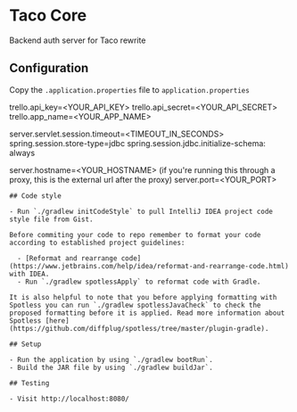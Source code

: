# Taco Core

Backend auth server for Taco rewrite

## Configuration

Copy the `.application.properties` file to `application.properties`

trello.api_key=<YOUR_API_KEY>
trello.api_secret=<YOUR_API_SECRET>
trello.app_name=<YOUR_APP_NAME>

server.servlet.session.timeout=<TIMEOUT_IN_SECONDS>
spring.session.store-type=jdbc
spring.session.jdbc.initialize-schema: always

server.hostname=<YOUR_HOSTNAME> (if you're running this through a proxy, this is the external url after the proxy)
server.port=<YOUR_PORT>
```
## Code style

- Run `./gradlew initCodeStyle` to pull IntelliJ IDEA project code style file from Gist.

Before commiting your code to repo remember to format your code according to established project guidelines:

  - [Reformat and rearrange code](https://www.jetbrains.com/help/idea/reformat-and-rearrange-code.html) with IDEA.
  - Run `./gradlew spotlessApply` to reformat code with Gradle.

It is also helpful to note that you before applying formatting with Spotless you can run `./gradlew spotlessJavaCheck` to check the proposed formatting before it is applied. Read more information about Spotless [here](https://github.com/diffplug/spotless/tree/master/plugin-gradle).

## Setup

- Run the application by using `./gradlew bootRun`.
- Build the JAR file by using `./gradlew buildJar`.

## Testing

- Visit http://localhost:8080/
